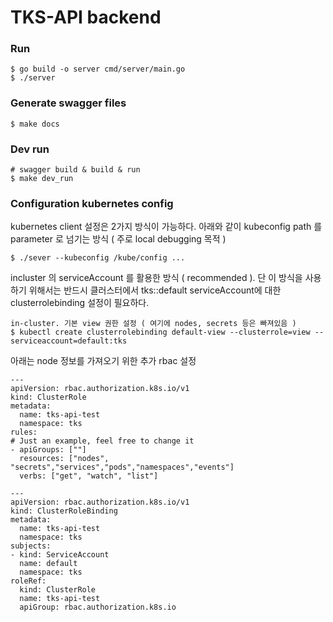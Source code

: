 # TKS-API backend

### Run

```
$ go build -o server cmd/server/main.go
$ ./server
```

### Generate swagger files

```
$ make docs
```

### Dev run

```
# swagger build & build & run
$ make dev_run
```

### Configuration kubernetes config

kubernetes client 설정은 2가지 방식이 가능하다.
아래와 같이 kubeconfig path 를 parameter 로 넘기는 방식 ( 주로 local debugging 목적 )

```
$ ./sever --kubeconfig /kube/config ...
```

incluster 의 serviceAccount 를 활용한 방식 ( recommended ).
단 이 방식을 사용하기 위해서는 반드시 클러스터에서 tks::default serviceAccount에 대한 clusterrolebinding 설정이 필요하다.

```
in-cluster. 기본 view 권한 설정 ( 여기에 nodes, secrets 등은 빠져있음 )
$ kubectl create clusterrolebinding default-view --clusterrole=view --serviceaccount=default:tks
```

아래는 node 정보를 가져오기 위한 추가 rbac 설정

```
---
apiVersion: rbac.authorization.k8s.io/v1
kind: ClusterRole
metadata:
  name: tks-api-test
  namespace: tks
rules:
# Just an example, feel free to change it
- apiGroups: [""]
  resources: ["nodes", "secrets","services","pods","namespaces","events"]
  verbs: ["get", "watch", "list"]

---
apiVersion: rbac.authorization.k8s.io/v1
kind: ClusterRoleBinding
metadata:
  name: tks-api-test
  namespace: tks
subjects:
- kind: ServiceAccount
  name: default
  namespace: tks
roleRef:
  kind: ClusterRole
  name: tks-api-test
  apiGroup: rbac.authorization.k8s.io
```
